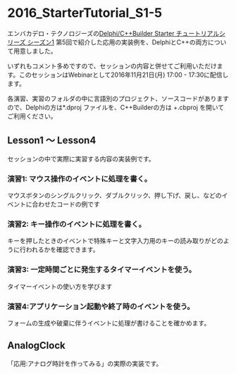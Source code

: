 # 2016_StarterTutorial_S1-5
エンバカデロ・テクノロジーズの[Delphi/C++Builder Starter チュートリアルシリーズ シーズン1](http://forms.embarcadero.com/starter-tutorial-webinar) 第5回で紹介した応用の実装例を、DelphiとC++の両方について用意しました。

いずれもコメント多めですので、セッションの内容と併せてご利用いただけます。このセッションはWebinarとして2016年11月21日(月) 17:00 - 17:30に配信します。

各演習、実習のフォルダの中に言語別のプロジェクト、ソースコードがありますので、Delphiの方は*.dproj ファイルを、C++Builderの方は +.cbproj を開いてご利用ください。

## Lesson1 ～ Lesson4
セッションの中で実際に実習する内容の実装例です。

### 演習1: マウス操作のイベントに処理を書く。
マウスボタンのシングルクリック、ダブルクリック、押し下げ、戻し、などのイベントに合わせたコードの例です

### 演習2: キー操作のイベントに処理を書く。
キーを押したときのイベントで特殊キーと文字入力用のキーの読み取りがどのように行われるかを確認できます。

### 演習3: 一定時間ごとに発生するタイマーイベントを使う。
タイマーイベントの使い方を学びます

### 演習4:アプリケーション起動や終了時のイベントを使う。
フォームの生成や破棄に伴うイベントに処理が書けることを確かめます。

## AnalogClock
「応用:アナログ時計を作ってみる」の実際の実装です。

